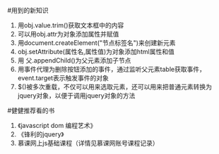 #用到的新知识
1. 用obj.value.trim()获取文本框中的内容
2. 可以用obj.attr为对象添加属性并赋值
3. 用document.createElement("节点标签名")来创建新元素
4. obj.setAttribute(属性名,属性值)为对象添加html属性和值
5. 用 父.appendChild()为父元素添加子节点
6. 用事件代理为删除按钮添加的事件，通过监听父元素table获取事件，event.target表示触发事件的对象
7. $()被多次重载，不仅可以用来选取元素，还可以用来把普通元素转换为jquery对象，以便于调用jquery对象的方法

#健健推荐看的书
1. 《javascript dom 编程艺术》
2. 《锋利的jquery》
3. 慕课网上js基础课程（详情见慕课网账号课程记录）
